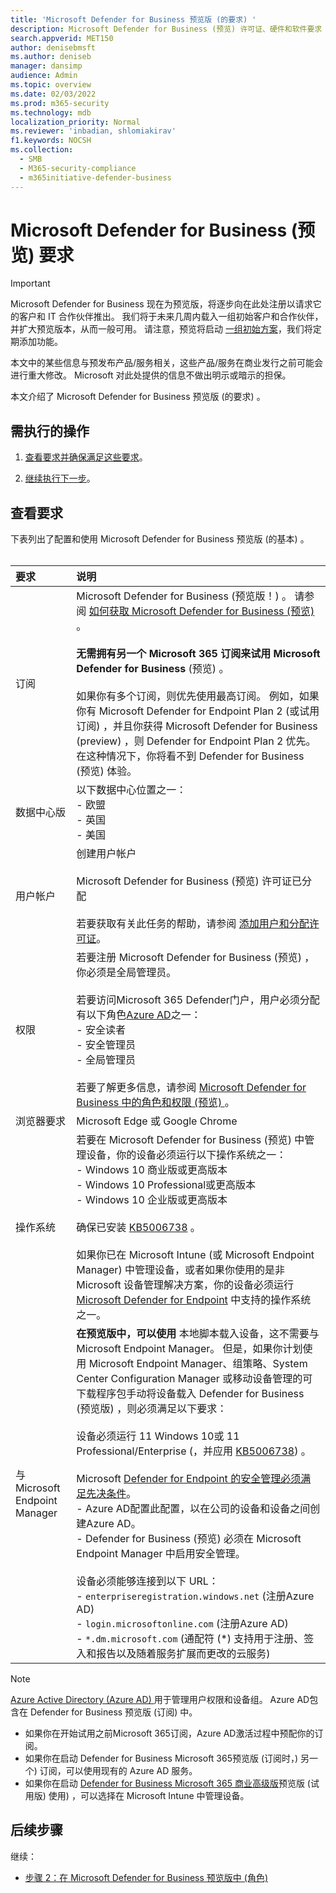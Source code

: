 ```yaml
---
title: 'Microsoft Defender for Business 预览版 (的要求) '
description: Microsoft Defender for Business (预览) 许可证、硬件和软件要求
search.appverid: MET150
author: denisebmsft
ms.author: deniseb
manager: dansimp
audience: Admin
ms.topic: overview
ms.date: 02/03/2022
ms.prod: m365-security
ms.technology: mdb
localization_priority: Normal
ms.reviewer: 'inbadian, shlomiakirav'
f1.keywords: NOCSH
ms.collection:
  - SMB
  - M365-security-compliance
  - m365initiative-defender-business
---
```


# <a name="microsoft-defender-for-business-preview-requirements"></a>Microsoft Defender for Business (预览) 要求

> [!IMPORTANT]
> Microsoft Defender for Business 现在为预览版，将逐步向在此处注册以请求它的客户和 IT 合作伙伴[](https://aka.ms/mdb-preview)推出。 我们将于未来几周内载入一组初始客户和合作伙伴，并扩大预览版本，从而一般可用。 请注意，预览将启动 [一组初始方案](mdb-tutorials.md#try-these-preview-scenarios)，我们将定期添加功能。
> 
> 本文中的某些信息与预发布产品/服务相关，这些产品/服务在商业发行之前可能会进行重大修改。 Microsoft 对此处提供的信息不做出明示或暗示的担保。 

本文介绍了 Microsoft Defender for Business 预览版 (的要求) 。

## <a name="what-to-do"></a>需执行的操作

1. [查看要求并确保满足这些要求](#review-the-requirements)。

2. [继续执行下一步](#next-steps)。

## <a name="review-the-requirements"></a>查看要求

下表列出了配置和使用 Microsoft Defender for Business 预览版 (的基本) 。 <br/><br/>

| 要求 | 说明 |
|:---|:---|
| 订阅 | Microsoft Defender for Business (预览版！) 。 请参阅 [如何获取 Microsoft Defender for Business (预览) ](get-defender-business.md)。<br/><br/>**无需拥有另一个 Microsoft 365 订阅来试用 Microsoft Defender for Business** (预览) 。<br/><br/>如果你有多个订阅，则优先使用最高订阅。 例如，如果你有 Microsoft Defender for Endpoint Plan 2 (或试用订阅) ，并且你获得 Microsoft Defender for Business (preview) ，则 Defender for Endpoint Plan 2 优先。 在这种情况下，你将看不到 Defender for Business (预览) 体验。  |
| 数据中心版 | 以下数据中心位置之一： <br/>- 欧盟 <br/>- 英国 <br/>- 美国 |
| 用户帐户 | 创建用户帐户<br/><br/>Microsoft Defender for Business (预览) 许可证已分配 <br/><br/>若要获取有关此任务的帮助，请参阅 [添加用户和分配许可证](../../admin/add-users/add-users.md)。 |
| 权限  | 若要注册 Microsoft Defender for Business (预览) ，你必须是全局管理员。<br/><br/>若要访问Microsoft 365 Defender门户，用户必须分配有以下角色[Azure AD](mdb-roles-permissions.md)之一： <br/>- 安全读者<br/>- 安全管理员<br/>- 全局管理员<br/><br/>若要了解更多信息，请参阅 [Microsoft Defender for Business 中的角色和权限 (预览) ](mdb-roles-permissions.md)。 |
| 浏览器要求 | Microsoft Edge 或 Google Chrome |
| 操作系统 | 若要在 Microsoft Defender for Business (预览) 中管理设备，你的设备必须运行以下操作系统之一： <br/>- Windows 10 商业版或更高版本 <br/>- Windows 10 Professional或更高版本 <br/>- Windows 10 企业版或更高版本 <br/><br/>确保已安装 [KB5006738](https://support.microsoft.com/topic/october-26-2021-kb5006738-os-builds-19041-1320-19042-1320-and-19043-1320-preview-ccbce6bf-ae00-4e66-9789-ce8e7ea35541) 。 <br/><br/>如果你已在 Microsoft Intune (或 Microsoft Endpoint Manager) 中管理设备，或者如果你使用的是非 Microsoft 设备管理解决方案，你的设备必须运行 [Microsoft Defender for Endpoint](../defender-endpoint/minimum-requirements.md) 中支持的操作系统之一。 |
| 与 Microsoft Endpoint Manager  |  **在预览版中，可以使用** 本地脚本载入设备，这不需要与Microsoft Endpoint Manager。 但是，如果你计划使用 Microsoft Endpoint Manager、组策略、System Center Configuration Manager 或移动设备管理的可下载程序包手动将设备载入 Defender for Business (预览版) ，则必须满足以下要求： <br/><br/>设备必须运行 11 Windows 10或 11 Professional/Enterprise (，并应用 [KB5006738](https://support.microsoft.com/topic/october-26-2021-kb5006738-os-builds-19041-1320-19042-1320-and-19043-1320-preview-ccbce6bf-ae00-4e66-9789-ce8e7ea35541)) 。 <br/><br/>Microsoft [Defender for Endpoint 的安全管理必须满足先决条件](/mem/intune/protect/mde-security-integration)。<br/>- Azure AD配置此配置，以在公司的设备和设备之间创建Azure AD。 <br/>- Defender for Business (预览) 必须在 Microsoft Endpoint Manager 中启用安全管理。<br/><br/>设备必须能够连接到以下 URL：<br/>- `enterpriseregistration.windows.net` (注册Azure AD) <br/>- `login.microsoftonline.com` (注册Azure AD) <br/>- `*.dm.microsoft.com` (通配符 (*) 支持用于注册、签入和报告以及随着服务扩展而更改的云服务)  |

> [!NOTE]
> [Azure Active Directory (Azure AD) ](/azure/active-directory/fundamentals/active-directory-whatis)用于管理用户权限和设备组。 Azure AD包含在 Defender for Business 预览版 (订阅) 中。 
> - 如果你在开始试用之前Microsoft 365订阅，Azure AD激活过程中预配你的订阅。 
> - 如果你在启动 Defender for Business Microsoft 365预览版 (订阅时，) 另一个) 订阅，可以使用现有的 Azure AD 服务。 
> - 如果你在启动 [Defender for Business Microsoft 365 商业高级版](../../business/index.yml)预览版 (试用版) 使用) ，可以选择在 Microsoft Intune 中管理设备。 

## <a name="next-steps"></a>后续步骤

继续：

- [步骤 2：在 Microsoft Defender for Business 预览版中 (角色) ](mdb-roles-permissions.md) 
 
